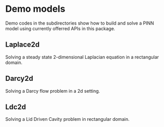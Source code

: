 Demo models
===========

Demo codes in the subdirectories show how to build and solve a PINN model
using currently offerred APIs in this package.


Laplace2d
---------

Solving a steady state 2-dimensional Laplacian equation in a rectangular domain.


Darcy2d
-------

Solving a Darcy flow problem in a 2d setting.


Ldc2d
-----

Solving a Lid Driven Cavity problem in rectangular domain.

